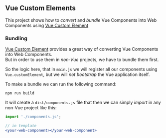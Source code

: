 ## Vue Custom Elements
This project shows how to _convert_ and _bundle_ Vue Components into Web Components using [Vue Custom Element](https://github.com/karol-f/vue-custom-element)

### Bundling
[Vue Custom Element](https://github.com/karol-f/vue-custom-element) provides a great way of converting Vue Components into Web Components.  
But in order to use them in _non-Vue_ projects, we have to bundle them first.

So the logic here, that in `main.js` we will register all our components using `Vue.customElement`, but we will _not bootstrap_ the Vue application itself.

To make a bundle we can run the following command:
```
npm run build
```

It will create a `dist/components.js` file that then we can simply _import_ in any non-Vue project like this:

```jsx
import './components.js';

// in template
<your-web-component></your-web-component>
```
